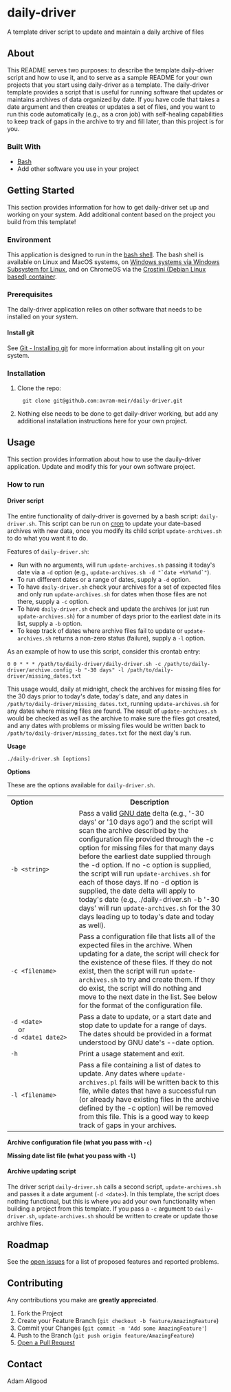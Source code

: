 # daily-driver

A template driver script to update and maintain a daily archive of files 

## About

This README serves two purposes: to describe the template daily-driver script and how to use it, and to serve as a sample README for your own projects that you start using daily-driver as a template. The daily-driver template provides a script that is useful for running software that updates or maintains archives of data organized by date. If you have code that takes a date argument and then creates or updates a set of files, and you want to run this code automatically (e.g., as a cron job) with self-healing capabilities to keep track of gaps in the archive to try and fill later, than this project is for you.

### Built With

* [Bash](https://www.gnu.org/software/bash/)
* Add other software you use in your project

## Getting Started

This section provides information for how to get daily-driver set up and working on your system. Add additional content based on the project you build from this template!

### Environment

This application is designed to run in the [bash shell](https://www.gnu.org/software/bash/). The bash shell is available on Linux and MacOS systems, on [Windows systems via Windows Subsystem for Linux](https://docs.microsoft.com/en-us/windows/wsl/install), and on ChromeOS via the [Crostini (Debian Linux based) container](https://support.google.com/chromebook/answer/9145439?hl=en).

### Prerequisites

The daily-driver application relies on other software that needs to be installed on your system.

#### Install git

See [Git - Installing git](https://git-scm.com/book/en/v2/Getting-Started-Installing-Git) for more information about installing git on your system.

### Installation

1. Clone the repo:
```
     git clone git@github.com:avram-meir/daily-driver.git
```
2. Nothing else needs to be done to get daily-driver working, but add any additional installation instructions here for your own project.

## Usage

This section provides information about how to use the dauily-driver application. Update and modify this for your own software project.

### How to run

#### Driver script

The entire functionality of daily-driver is governed by a bash script: `daily-driver.sh`. This script can be run on [cron](https://man7.org/linux/man-pages/man5/crontab.5.html) to update your date-based archives with new data, once you modify its child script `update-archives.sh` to do what you want it to do.

Features of `daily-driver.sh`:
* Run with no arguments, will run `update-archives.sh` passing it today's date via a `-d` option (e.g., ``update-archives.sh -d "`date +%Y%m%d`"``).
* To run different dates or a range of dates, supply a `-d` option.
* To have `daily-driver.sh` check your archives for a set of expected files and only run `update-archives.sh` for dates when those files are not there, supply a `-c` option.
* To have `daily-driver.sh` check and update the archives (or just run `update-archives.sh`) for a number of days prior to the earliest date in its list, supply a `-b` option.
* To keep track of dates where archive files fail to update or `update-archives.sh` returns a non-zero status (failure), supply a `-l` option.

As an example of how to use this script, consider this crontab entry:

```
0 0 * * * /path/to/daily-driver/daily-driver.sh -c /path/to/daily-driver/archive.config -b "-30 days" -l /path/to/daily-driver/missing_dates.txt
```

This usage would, daily at midnight, check the archives for missing files for the 30 days prior to today's date, today's date, and any dates in `/path/to/daily-driver/missing_dates.txt`, running `update-archives.sh` for any dates where missing files are found. The result of `update-archives.sh` would be checked as well as the archive to make sure the files got created, and any dates with problems or missing files would be written back to `/path/to/daily-driver/missing_dates.txt` for the next day's run.  

**Usage**

`./daily-driver.sh [options]`

**Options**

These are the options available for `daily-driver.sh`.

<table>
  <tr><th>Option&nbsp;&nbsp;&nbsp;&nbsp;&nbsp;&nbsp;&nbsp;&nbsp;&nbsp;&nbsp;&nbsp;&nbsp;&nbsp;&nbsp;&nbsp;&nbsp;&nbsp;&nbsp;&nbsp;&nbsp;&nbsp;</th><th>Description</th></tr>
     <tr><td><code>-b &lt;string&gt;</code></td><td>Pass a valid <a href="https://man7.org/linux/man-pages/man1/date.1.html">GNU date</a> delta (e.g., '-30 days' or '10 days ago') and the script will scan the archive described by the configuration file provided through the -c option for missing files for that many days before the earliest date supplied through the -d option. If no -c option is supplied, the script will run <code>update-archives.sh</code> for each of those days. If no -d option is supplied, the date delta will apply to today's date (e.g., ./daily-driver.sh -b '-30 days' will run <code>update-archives.sh</code> for the 30 days leading up to today's date and today as well).</td></tr>
     <tr><td><code>-c &lt;filename&gt;</code></td><td>Pass a configuration file that lists all of the expected files in the archive. When updating for a date, the script will check for the existence of these files. If they do not exist, then the script will run <code>update-archives.sh</code> to try and create them. If they do exist, the script will do nothing and move to the next date in the list. See below for the format of the configuration file.</td></tr>
     <tr><td><code>-d &lt;date&gt;</code><br>&nbsp;&nbsp;&nbsp;&nbsp;or<br><code>-d &lt;date1 date2&gt;</code></td><td>Pass a date to update, or a start date and stop date to update for a range of days. The dates should be provided in a format understood by GNU date's --date option.</td></tr>
     <tr><td><code>-h</code></td><td>Print a usage statement and exit.</td></tr>
     <tr><td><code>-l &lt;filename&gt;</code></td><td>Pass a file containing a list of dates to update. Any dates where <code>update-archives.pl</code> fails will be written back to this file, while dates that have a successful run (or already have existing files in the archive defined by the -c option) will be removed from this file. This is a good way to keep track of gaps in your archives.</td></tr>
</table>

**Archive configuration file (what you pass with `-c`)**

**Missing date list file (what you pass with `-l`)**

#### Archive updating script

The driver script `daily-driver.sh` calls a second script, `update-archives.sh` and passes it a date argument (`-d <date>`). In this template, the script does nothing functional, but this is where you add your own functionality when building a project from this template. If you pass a `-c` argument to `daily-driver.sh`, `update-archives.sh` should be written to create or update those archive files.

## Roadmap

See the [open issues](../../issues) for a list of proposed features and reported problems.

## Contributing

Any contributions you make are **greatly appreciated**.

1. Fork the Project
2. Create your Feature Branch (`git checkout -b feature/AmazingFeature`)
3. Commit your Changes (`git commit -m 'Add some AmazingFeature'`)
4. Push to the Branch (`git push origin feature/AmazingFeature`)
5. [Open a Pull Request](../../pulls)

## Contact

Adam Allgood
